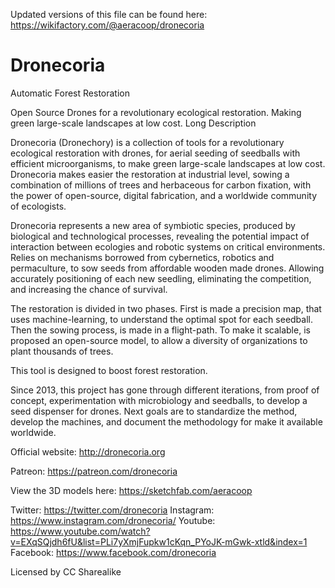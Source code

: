 Updated versions of this file can be found here:
https://wikifactory.com/@aeracoop/dronecoria

# Dronecoria
Automatic Forest Restoration

Open Source Drones for a revolutionary ecological restoration. Making green large-scale landscapes at low cost.
Long Description

Dronecoria (Dronechory) is a collection of tools for a revolutionary ecological restoration with drones, for aerial seeding of seedballs with efficient microorganisms, to make green large-scale landscapes at low cost. Dronecoria makes easier the restoration at industrial level, sowing a combination of millions of trees and herbaceous for carbon fixation, with the power of open-source, digital fabrication, and a worldwide community of ecologists.

Dronecoria represents a new area of symbiotic species, produced by biological and technological processes, revealing the potential impact of interaction between ecologies and robotic systems on critical environments. Relies on mechanisms borrowed from cybernetics, robotics and permaculture, to sow seeds from affordable wooden made drones. Allowing accurately positioning of each new seedling, eliminating the competition, and increasing the chance of survival.

The restoration is divided in two phases. First is made a precision map, that uses machine-learning, to understand the optimal spot for each seedball. Then the sowing process, is made in a flight-path. To make it scalable, is proposed an open-source model, to allow a diversity of organizations to plant thousands of trees.

This tool is designed to boost forest restoration.

Since 2013, this project has gone through different iterations, from proof of concept, experimentation with microbiology and seedballs, to develop a seed dispenser for drones. Next goals are to standardize the method, develop the machines, and document the methodology for make it available worldwide.

Official website:
http://dronecoria.org

Patreon:
https://patreon.com/dronecoria

View the 3D models here:
https://sketchfab.com/aeracoop

Twitter:
https://twitter.com/dronecoria
Instagram:
https://www.instagram.com/dronecoria/
Youtube:
https://www.youtube.com/watch?v=EXqSQjdh6fU&list=PLi7yXmjFupkw1cKqn_PYoJK-mGwk-xtld&index=1
Facebook:
https://www.facebook.com/dronecoria

Licensed by CC Sharealike

